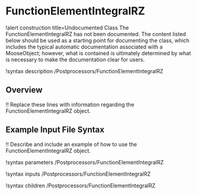 # FunctionElementIntegralRZ

!alert construction title=Undocumented Class
The FunctionElementIntegralRZ has not been documented. The content listed below should be used as a starting point for
documenting the class, which includes the typical automatic documentation associated with a
MooseObject; however, what is contained is ultimately determined by what is necessary to make the
documentation clear for users.

!syntax description /Postprocessors/FunctionElementIntegralRZ

## Overview

!! Replace these lines with information regarding the FunctionElementIntegralRZ object.

## Example Input File Syntax

!! Describe and include an example of how to use the FunctionElementIntegralRZ object.

!syntax parameters /Postprocessors/FunctionElementIntegralRZ

!syntax inputs /Postprocessors/FunctionElementIntegralRZ

!syntax children /Postprocessors/FunctionElementIntegralRZ
